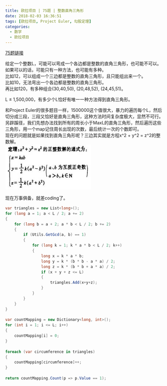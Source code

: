 ```yaml
---
title: 欧拉项目 | 75题 | 整数直角三角形
date: 2018-02-03 16:36:51
tags: [欧拉项目, Project Euler, 勾股定理]
categories:
  - 数学
  - 欧拉项目
---
```

[75题链接](https://projecteuler.net/problem=75 "Problem 75 - Project Euler")

给定一个整数L，可能可以弯成一个各边都是整数的直角三角形，也可能不可以。如果可以的话，可能只有一种方法，也可能有多种。  
比如12，可以组成一个三边都是整数的直角三角形，且只能组出来一个。  
比如10，无法弯出一个各边都是整数的直角三角形。  
再比如120，有多种组合(30,40,50), (20,48,52), (24,45,51)。

L ≤ 1,500,000，有多少个L恰好有唯一一种方法得到直角三角形。

和Project Euler的很多题目一样，1500000这个值很大，暴力的遍历每个L，然后切分成三段，三段又恰好是直角三角形，这种方法时间复杂度极大，显然不可行。  
另辟蹊径，我们先想办法找到所有的周长小于MaxL的直角三角形，然后遍历这些三角形，用一个map记住周长出现的次数，最后统计一次的个数即可。  
现在的问题就是如果找到直角三角形呢？三边其实就是方程x^2 + y^2 = z^2的整数解。  
![](/images/ProjectEuler-75.jpg)  

现在万事俱备，就差coding了。  
``` csharp
var triangles = new List<long>();
for (long a = 1; a < L / 2; a += 2)
{
    for (long b = a + 2; a * b < L / 2; b += 2)
    {
        if (Utils.GetGcd(a, b) == 1)
        {
            for (long k = 1; k * a * b < L / 2; k++)
            {
                long x = k * a * b;
                long y = k * (b * b - a * a) / 2;
                long z = k * (b * b + a * a) / 2;
                if (x + y + z <= L)
                {
                    triangles.Add(x+y+z);
                }
            }
        }
    }
}

var countMapping = new Dictionary<long, int>();
for (int i = 1; i <= L; i++)
{
    countMapping[i] = 0;
}

foreach (var circumference in triangles)
{
    countMapping[circumference]++;
}

return countMapping.Count(p => p.Value == 1);
```